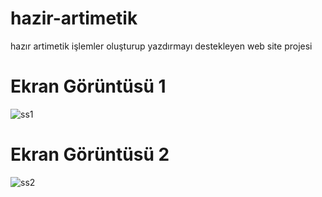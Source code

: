 # hazir-artimetik
hazır artimetik işlemler oluşturup yazdırmayı destekleyen web site projesi

# Ekran Görüntüsü 1
![ss1](https://i.hizliresim.com/ozo5g4c.png)

# Ekran Görüntüsü 2
![ss2](https://i.hizliresim.com/snco0uq.png)
